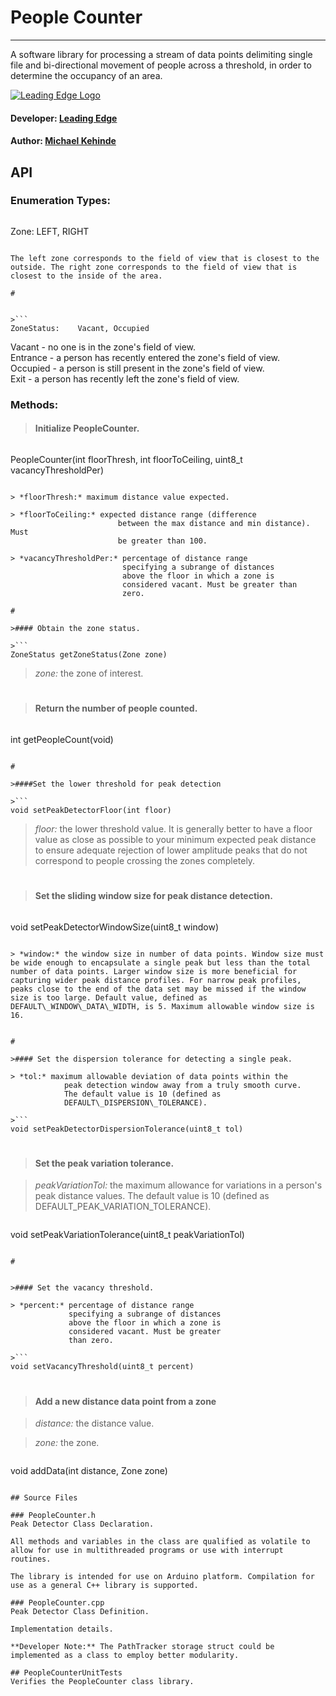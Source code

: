# People Counter
___

A software library for processing a stream of data points delimiting single file and bi-directional movement of people across a threshold, in order to determine the occupancy of an area. 


[![Leading Edge Logo](https://media-exp1.licdn.com/dms/image/C4E0BAQF-UbPKHHBySg/company-logo_200_200/0?e=2159024400&v=beta&t=gL1TuL_tFEYqSpDxn2hsdtfIJe7isOleo7h-oLenYiE)](https://www.linkedin.com/company/leading-edge-mcmaster)

#### Developer: [Leading Edge](macleadingedge@gmail.com)
#### Author: [Michael Kehinde](kehindem@mcmaster.ca)

## API
### Enumeration Types:
	
>```
Zone:          LEFT, RIGHT
```

The left zone corresponds to the field of view that is closest to the outside. The right zone corresponds to the field of view that is closest to the inside of the area. 

#


>```
ZoneStatus:    Vacant, Occupied
```

Vacant - no one is in the zone's field of view.  
Entrance - a person has recently entered the zone's field of view.   
Occupied - a person is still present in the zone's field of view.  
Exit - a person has recently left the zone's field of view. 


### Methods:  


>#### Initialize PeopleCounter.  

>```
PeopleCounter(int floorThresh, int floorToCeiling, 
				    uint8_t vacancyThresholdPer)
```

> *floorThresh:* maximum distance value expected.  

> *floorToCeiling:* expected distance range (difference
 						between the max distance and min distance). Must
 						be greater than 100.
 						 
> *vacancyThresholdPer:* percentage of distance range 
                         specifying a subrange of distances 
                         above the floor in which a zone is 
                         considered vacant. Must be greater than 
                         zero.

#

>#### Obtain the zone status.

>```
ZoneStatus getZoneStatus(Zone zone)
```

> *zone:* the zone of interest.  



#

>#### Return the number of people counted.

>```
int getPeopleCount(void)
```

#

>####Set the lower threshold for peak detection

>```
void setPeakDetectorFloor(int floor)
```
> *floor:* the lower threshold value. It is generally better to have a floor value as close as possible to your minimum expected peak distance to ensure adequate rejection of lower amplitude peaks that do not correspond to people crossing the zones completely. 


#

>#### Set the sliding window size for peak distance detection.

>```
void setPeakDetectorWindowSize(uint8_t window)
```

> *window:* the window size in number of data points. Window size must be wide enough to encapsulate a single peak but less than the total number of data points. Larger window size is more beneficial for capturing wider peak distance profiles. For narrow peak profiles, peaks close to the end of the data set may be missed if the window size is too large. Default value, defined as DEFAULT\_WINDOW\_DATA\_WIDTH, is 5. Maximum allowable window size is 16.


#

>#### Set the dispersion tolerance for detecting a single peak.

> *tol:* maximum allowable deviation of data points within the 
			peak detection window away from a truly smooth curve.
			The default value is 10 (defined as
			DEFAULT\_DISPERSION\_TOLERANCE).
             
>```
void setPeakDetectorDispersionTolerance(uint8_t tol)
```

#


>#### Set the peak variation tolerance. 

> *peakVariationTol:* the maximum allowance for variations in a person's peak distance values. The default value is 10 (defined as
DEFAULT\_PEAK\_VARIATION\_TOLERANCE).
             
>```
void setPeakVariationTolerance(uint8_t peakVariationTol)
```

#


>#### Set the vacancy threshold. 

> *percent:* percentage of distance range 
             specifying a subrange of distances 
             above the floor in which a zone is 
             considered vacant. Must be greater
             than zero.
             
>```
void setVacancyThreshold(uint8_t percent)
```

#

>#### Add a new distance data point from a zone

> *distance:* the distance value. 
 
> *zone:* the zone.

>```
void addData(int distance, Zone zone)
```

## Source Files

### PeopleCounter.h 
Peak Detector Class Declaration.

All methods and variables in the class are qualified as volatile to allow for use in multithreaded programs or use with interrupt routines. 

The library is intended for use on Arduino platform. Compilation for use as a general C++ library is supported. 

### PeopleCounter.cpp
Peak Detector Class Definition.  

Implementation details.

**Developer Note:** The PathTracker storage struct could be implemented as a class to employ better modularity.

## PeopleCounterUnitTests
Verifies the PeopleCounter class library. 